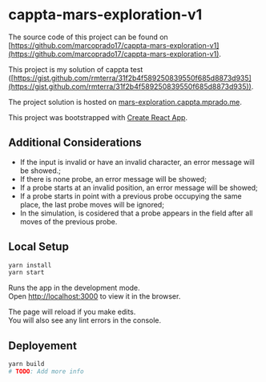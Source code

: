 # cappta-mars-exploration-v1

The source code of this project can be found on [https://github.com/marcoprado17/cappta-mars-exploration-v1](https://github.com/marcoprado17/cappta-mars-exploration-v1).

This project is my solution of cappta test ([https://gist.github.com/rmterra/31f2b4f589250839550f685d8873d935](https://gist.github.com/rmterra/31f2b4f589250839550f685d8873d935)).

The project solution is hosted on [mars-exploration.cappta.mprado.me](mars-exploration.cappta.mprado.me).

This project was bootstrapped with [Create React App](https://github.com/facebook/create-react-app).

## Additional Considerations

* If the input is invalid or have an invalid character, an error message will be showed.;
* If there is none probe, an error message will be showed;
* If a probe starts at an invalid position, an error message will be showed;
* If a probe starts in point with a previous probe occupying the same place, the last probe moves will be ignored;
* In the simulation, is cosidered that a probe appears in the field after all moves of the previous probe.

## Local Setup

```sh
yarn install
yarn start
```

Runs the app in the development mode.\
Open [http://localhost:3000](http://localhost:3000) to view it in the browser.

The page will reload if you make edits.\
You will also see any lint errors in the console.

## Deployement

```sh
yarn build
# TODO: Add more info
```
